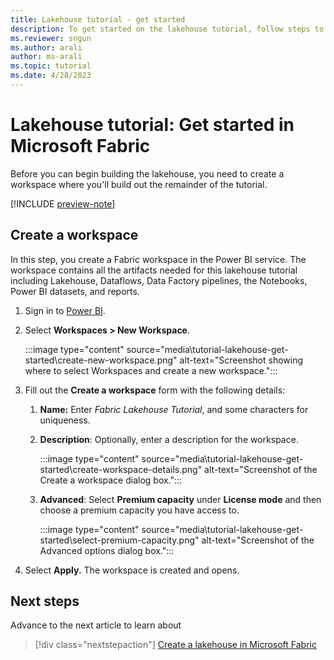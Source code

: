 ```yaml
---
title: Lakehouse tutorial - get started
description: To get started on the lakehouse tutorial, follow steps to create a workspace where you'll build out the remainder of the tutorial.
ms.reviewer: sngun
ms.author: arali
author: ms-arali
ms.topic: tutorial
ms.date: 4/28/2023
---
```


# Lakehouse tutorial: Get started in Microsoft Fabric

Before you can begin building the lakehouse, you need to create a workspace where you'll build out the remainder of the tutorial.

[!INCLUDE [preview-note](../includes/preview-note.md)]

## Create a workspace

In this step, you create a Fabric workspace in the Power BI service. The workspace contains all the artifacts needed for this lakehouse tutorial including Lakehouse, Dataflows, Data Factory pipelines, the Notebooks, Power BI datasets, and reports.

1. Sign in to [Power BI](https://powerbi.com/).

1. Select **Workspaces > New Workspace**.

   :::image type="content" source="media\tutorial-lakehouse-get-started\create-new-workspace.png" alt-text="Screenshot showing where to select Workspaces and create a new workspace.":::

1. Fill out the **Create a workspace** form with the following details:

   1. **Name:** Enter *Fabric Lakehouse Tutorial*, and some characters for uniqueness.

   1. **Description**: Optionally, enter a description for the workspace.

      :::image type="content" source="media\tutorial-lakehouse-get-started\create-workspace-details.png" alt-text="Screenshot of the Create a workspace dialog box.":::

   1. **Advanced**: Select **Premium capacity** under **License mode** and then choose a premium capacity you have access to.

      :::image type="content" source="media\tutorial-lakehouse-get-started\select-premium-capacity.png" alt-text="Screenshot of the Advanced options dialog box.":::

1. Select **Apply.** The workspace is created and opens.

## Next steps

Advance to the next article to learn about
> [!div class="nextstepaction"]
> [Create a lakehouse in Microsoft Fabric](tutorial-build-lakehouse.md)
